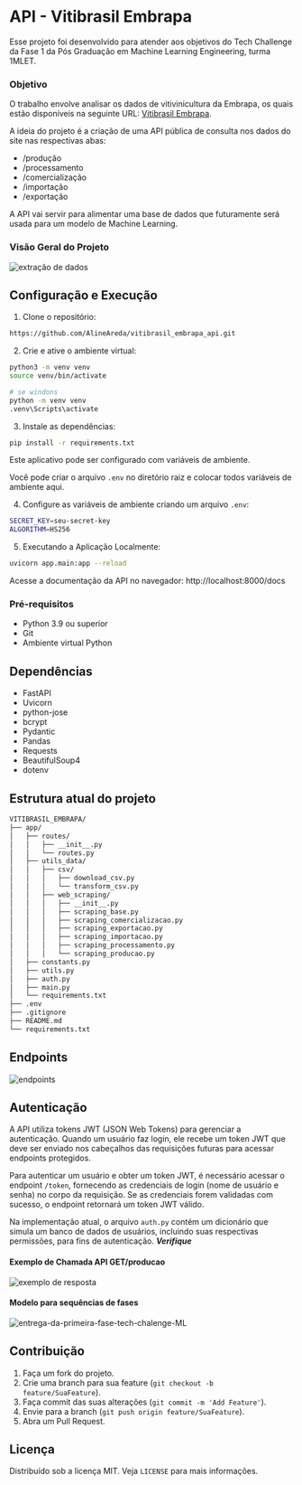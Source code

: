 # API - Vitibrasil Embrapa 

Esse projeto foi desenvolvido para atender aos objetivos do Tech Challenge da Fase 1 da Pós Graduação em Machine Learning Engineering, turma 1MLET. 

### Objetivo

O trabalho envolve analisar os dados de vitivinicultura da Embrapa, os quais estão disponíveis na seguinte URL: [Vitibrasil Embrapa](http://vitibrasil.cnpuv.embrapa.br/index.php?opcao=opt_01).

A ideia do projeto é a criação de uma API pública de consulta nos dados do site nas respectivas abas:

-   /produção
-   /processamento
-   /comercialização
-   /importação
-   /exportação

A API vai servir para alimentar uma base de dados que futuramente será usada para um modelo de Machine Learning.


### Visão Geral do Projeto
![extração de dados](https://github.com/AlineAreda/vitibrasil_embrapa_api/assets/77371831/9dee90e7-ae6c-452f-b899-0e597f70c8b3)


##  Configuração e Execução

1.  Clone o repositório:
```bash
https://github.com/AlineAreda/vitibrasil_embrapa_api.git
```
2.  Crie e ative o ambiente virtual:
```bash
python3 -m venv venv
source venv/bin/activate

# se windons
python -m venv venv
.venv\Scripts\activate

```
3.  Instale as dependências:
```bash
pip install -r requirements.txt
```
Este aplicativo pode ser configurado com variáveis ​​de ambiente.

Você pode criar o arquivo `.env` no diretório raiz e colocar todos
variáveis ​​de ambiente aqui.

4.  Configure as variáveis de ambiente criando um arquivo `.env`:
```bash
SECRET_KEY=seu-secret-key
ALGORITHM=HS256
```
5.  Executando a Aplicação Localmente:
```bash
uvicorn app.main:app --reload
```
Acesse a documentação da API no navegador: http://localhost:8000/docs

### Pré-requisitos
-   Python 3.9 ou superior
-   Git
-   Ambiente virtual Python


## Dependências
- FastAPI
- Uvicorn
- python-jose
- bcrypt
- Pydantic
- Pandas
- Requests
- BeautifulSoup4
-  dotenv


## Estrutura atual do projeto

```bash
VITIBRASIL_EMBRAPA/
├── app/
│   ├── routes/
│   │   ├── __init__.py
│   │   └── routes.py
│   ├── utils_data/
│   │   ├── csv/
│   │   │   ├── download_csv.py
│   │   │   └── transform_csv.py
│   │   ├── web_scraping/
│   │   │   ├── __init__.py
│   │   │   ├── scraping_base.py
│   │   │   ├── scraping_comercializacao.py
│   │   │   ├── scraping_exportacao.py
│   │   │   ├── scraping_importacao.py
│   │   │   ├── scraping_processamento.py
│   │   │   └── scraping_producao.py
│   ├── constants.py
│   ├── utils.py
│   ├── auth.py
│   ├── main.py
│   └── requirements.txt
├── .env
├── .gitignore
├── README.md
└── requirements.txt
```


## Endpoints

![endpoints](https://github.com/AlineAreda/vitibrasil_embrapa_api/assets/77371831/8a4c4f26-ad45-442a-9d58-68fd2e452b7b)

## Autenticação

A API utiliza tokens JWT (JSON Web Tokens) para gerenciar a autenticação. Quando um usuário faz login, ele recebe um token JWT que deve ser enviado nos cabeçalhos das requisições futuras para acessar endpoints protegidos.

Para autenticar um usuário e obter um token JWT, é necessário acessar o endpoint `/token`, fornecendo as credenciais de login (nome de usuário e senha) no corpo da requisição. Se as credenciais forem validadas com sucesso, o endpoint retornará um token JWT válido.

Na implementação atual, o arquivo `auth.py` contém um dicionário que simula um banco de dados de usuários, incluindo suas respectivas permissões, para fins de autenticação. ***Verifique***


#### Exemplo de Chamada API GET/producao
![exemplo de resposta](https://github.com/AlineAreda/vitibrasil_embrapa_api/assets/77371831/2a4c8c1b-5c9c-4048-9054-7db4351db5c3)



#### Modelo para sequências de fases 
![entrega-da-primeira-fase-tech-chalenge-ML](https://github.com/AlineAreda/vitibrasil_embrapa_api/assets/77371831/cefcf939-f0b9-4620-85ce-a1403b6335dc)


## Contribuição

1.  Faça um fork do projeto.
2.  Crie uma branch para sua feature (`git checkout -b feature/SuaFeature`).
3.  Faça commit das suas alterações (`git commit -m 'Add Feature'`).
4.  Envie para a branch (`git push origin feature/SuaFeature`).
5.  Abra um Pull Request.


## Licença

Distribuído sob a licença MIT. Veja `LICENSE` para mais informações.